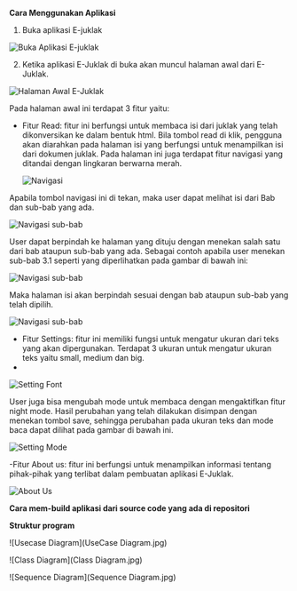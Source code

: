 __Cara Menggunakan Aplikasi__

1. Buka aplikasi E-juklak

  ![Buka Aplikasi E-juklak](manual1.jpg)

2. Ketika aplikasi E-Juklak di buka akan muncul halaman awal dari E-Juklak.

  ![Halaman Awal E-Juklak](manual2.jpg)

  Pada halaman awal ini terdapat 3 fitur yaitu:
  - Fitur Read: fitur ini berfungsi untuk membaca isi dari juklak yang telah dikonversikan ke dalam bentuk html. Bila tombol read di klik, pengguna akan diarahkan pada halaman isi yang berfungsi untuk menampilkan isi dari dokumen juklak. Pada halaman ini juga terdapat fitur navigasi yang ditandai dengan lingkaran berwarna merah.

    ![Navigasi](manual3.jpg)

  Apabila tombol navigasi ini di tekan, maka user dapat melihat isi dari Bab dan sub-bab yang ada.

  ![Navigasi sub-bab](manual4.jpg)

  User dapat berpindah ke halaman yang dituju dengan menekan salah satu dari bab ataupun sub-bab yang ada. Sebagai contoh apabila user menekan sub-bab 3.1 seperti yang diperlihatkan pada gambar di bawah ini:

![Navigasi sub-bab](manual5.jpg)

Maka halaman isi akan berpindah sesuai dengan bab ataupun sub-bab yang telah dipilih.

![Navigasi sub-bab](manual6.jpg)

- Fitur Settings: fitur ini memiliki fungsi untuk mengatur ukuran dari teks yang akan dipergunakan. Terdapat 3 ukuran untuk mengatur ukuran teks yaitu small, medium dan big.
- 
![Setting Font](manual7.jpg)

User juga bisa mengubah mode untuk membaca dengan mengaktifkan fitur night mode. Hasil perubahan yang telah dilakukan disimpan dengan menekan tombol save, sehingga perubahan pada ukuran teks dan mode baca dapat dilihat pada gambar di bawah ini.

![Setting Mode](manual8.jpg)

-Fitur About us: fitur ini berfungsi untuk menampilkan informasi tentang pihak-pihak yang terlibat dalam pembuatan aplikasi E-Juklak.

![About Us](manual9.jpg)

__Cara mem-build aplikasi dari source code yang ada di repositori__

__Struktur program__

![Usecase Diagram](UseCase Diagram.jpg)

![Class Diagram](Class Diagram.jpg)

![Sequence Diagram](Sequence Diagram.jpg)

